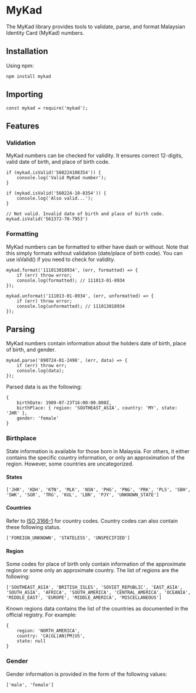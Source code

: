 # MyKad
The MyKad library provides tools to validate, parse, and format Malaysian Identity Card (MyKad) numbers.

## Installation
Using npm:
```
npm install mykad
```
## Importing
```
const mykad = require('mykad');
```

## Features
### Validation
MyKad numbers can be checked for validity. It ensures correct 12-digits, valid date of birth, and place of birth code.
```
if (mykad.isValid('560224108354')) {
    console.log('Valid MyKad number');
}

if (mykad.isValid('560224-10-8354')) {
    console.log('Also valid...');
}

// Not valid. Invalid date of birth and place of birth code.
mykad.isValid('561372-70-7953')

```

### Formatting
MyKad numbers can be formatted to either have dash or without. Note that this simply formats without validation (date/place of birth code). You can use isValid() if you need to check for validity.
```
mykad.format('111013018934', (err, formatted) => {
    if (err) throw error;
    console.log(formatted); // 111013-01-8934
});

mykad.unformat('111013-01-8934', (err, unformatted) => {
    if (err) throw error;
    console.log(unformatted); // 111013018934
});
```

## Parsing
MyKad numbers contain information about the holders date of birth, place of birth, and gender.
```
mykad.parse('890724-01-2498', (err, data) => {
    if (err) throw err;
    console.log(data);
});
```

Parsed data is as the following:
```
{
    birthDate: 1989-07-23T16:00:00.000Z,
    birthPlace: { region: 'SOUTHEAST_ASIA', country: 'MY', state: 'JHR' },
    gender: 'female'
}
```

### Birthplace
State information is available for those born in Malaysia. For others, it either contains the specific country information, or only an approximation of the region. However, some countries are uncategorized.

#### States 
```
['JHR', 'KDH', 'KTN', 'MLK', 'NSN', 'PHG', 'PNG', 'PRK', 'PLS', 'SBH', 'SWK', 'SGR', 'TRG', 'KUL', 'LBN', 'PJY', 'UNKNOWN_STATE']
```

#### Countries
Refer to [ISO 3166-1](https://en.wikipedia.org/wiki/ISO_3166-1_alpha-2) for country codes. Country codes can also contain these following status.
```
['FOREIGN_UNKNOWN', 'STATELESS', 'UNSPECIFIED']
```

#### Region
Some codes for place of birth only contain information of the approximate region or some only an approximate country. The list of regions are the following:
```
['SOUTHEAST_ASIA', 'BRITISH_ISLES', 'SOVIET_REPUBLIC', 'EAST_ASIA', 'SOUTH_ASIA', 'AFRICA', 'SOUTH_AMERICA', 'CENTRAL_AMERICA', 'OCEANIA', 'MIDDLE_EAST', 'EUROPE', 'MIDDLE_AMERICA', 'MISCELLANEOUS']
```
Known regions data contains the list of the countries as documented in the official registry. For example:
```
{
    region: 'NORTH_AMERICA',
    country: 'CA|GL|AN|PM|US',
    state: null
}
```

### Gender
Gender information is provided in the form of the following values:
```
['male', 'female']
```